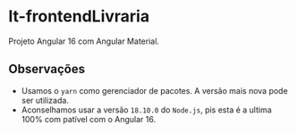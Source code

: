 # lt-frontendLivraria

Projeto Angular 16 com Angular Material.

## Observações

* Usamos o `yarn` como gerenciador de pacotes. A versão mais nova pode ser utilizada.
* Aconselhamos usar a versão `18.10.0` do `Node.js`, pis esta é a ultima 100% com patível com o Angular 16.

